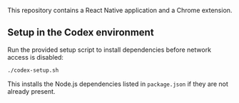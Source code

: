 

This repository contains a React Native application and a Chrome extension.

## Setup in the Codex environment

Run the provided setup script to install dependencies before network access is disabled:

```bash
./codex-setup.sh
```

This installs the Node.js dependencies listed in `package.json` if they are not already present.
